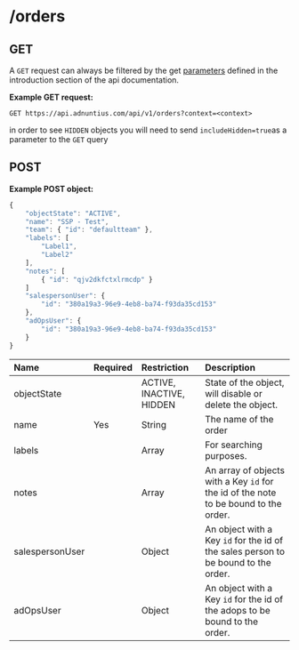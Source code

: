 # /orders

## GET

A `GET` request can always be filtered by the get [parameters](http://docs.adnuntius.com/api/api-requests) defined in the introduction section of the api documentation.

**Example GET request:**

```http
GET https://api.adnuntius.com/api/v1/orders?context=<context>
```

in order to see `HIDDEN` objects you will need to send `includeHidden=true`as a parameter to the `GET` query

## POST

**Example POST object:**

```javascript
{
    "objectState": "ACTIVE",
    "name": "SSP - Test",
    "team": { "id": "defaultteam" },
    "labels": [
        "Label1",
        "Label2"
    ],
    "notes": [
        { "id": "qjv2dkfctxlrmcdp" }
    ]
    "salespersonUser": {
        "id": "380a19a3-96e9-4eb8-ba74-f93da35cd153"
    },
    "adOpsUser": {
        "id": "380a19a3-96e9-4eb8-ba74-f93da35cd153"
    }
}
```

| Name | Required | Restriction | Description |
| :--- | :--- | :--- | :--- |
| objectState |  | ACTIVE, INACTIVE, HIDDEN | State of the object, will disable or delete the object. |
| name | Yes | String | The name of the order |
| labels |  | Array | For searching purposes. |
| notes |  | Array | An array of objects with a Key `id` for the id of the note to be bound to the order. |
| salespersonUser |  | Object | An object with a Key `id` for the id of the sales person to be bound to the order. |
| adOpsUser |  | Object | An object with a Key `id` for the id of the adops to be bound to the order. |

